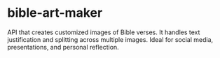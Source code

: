# bible-art-maker
API that creates customized images of Bible verses. It handles text justification and splitting across multiple images. Ideal for social media, presentations, and personal reflection.
